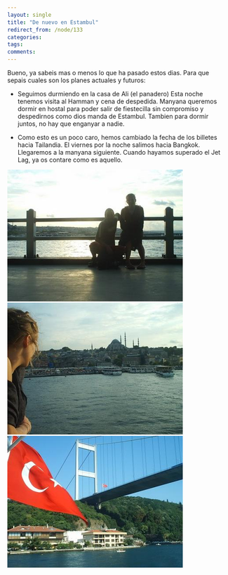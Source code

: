 ```yaml
---
layout: single
title: "De nuevo en Estambul"
redirect_from: /node/133
categories:
tags: 
comments: 
---
```

Bueno, ya sabeis mas o menos lo que ha pasado estos dias. Para que sepais cuales son los planes actuales y futuros:  

- Seguimos durmiendo en la casa de Ali (el panadero) Esta noche tenemos visita al Hamman y cena de despedida. Manyana queremos dormir en hostal para poder salir de fiestecilla sin compromiso y despedirnos como dios manda de Estambul. Tambien para dormir juntos, no hay que enganyar a nadie.  

- Como esto es un poco caro, hemos cambiado la fecha de los billetes hacia Tailandia. El viernes por la noche salimos hacia Bangkok. Llegaremos a la manyana siguiente. Cuando hayamos superado el Jet Lag, ya os contare como es aquello.  

[![](/images/posts/2005-07-27-de-nuevo-en-estambul/PIC_0079.jpg)](http://photos1.blogger.com/blogger/4149/854/1600/PIC_0079.jpg)  
[![](/images/posts/2005-07-27-de-nuevo-en-estambul/PIC_0085.jpg)](http://photos1.blogger.com/blogger/4149/854/1600/PIC_0085.jpg)  
[![](/images/posts/2005-07-27-de-nuevo-en-estambul/PIC_0006.jpg)](http://photos1.blogger.com/blogger/4149/854/1600/PIC_0006.jpg)
